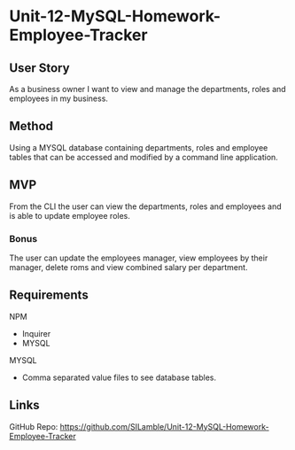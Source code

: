 # Unit-12-MySQL-Homework-Employee-Tracker

## User Story

As a business owner I want to view and manage the departments, roles and employees in my business.

## Method

Using a MYSQL database containing departments, roles and employee tables that can be accessed and modified by a command line application. 

## MVP

From the CLI the user can view the departments, roles and employees and is able to update employee roles.

### Bonus

The user can update the employees manager, view employees by their manager, delete roms and view combined salary per department.

## Requirements

NPM
* Inquirer
* MYSQL

MYSQL
* Comma separated value files to see database tables.

## Links

GitHub Repo: https://github.com/SILamble/Unit-12-MySQL-Homework-Employee-Tracker